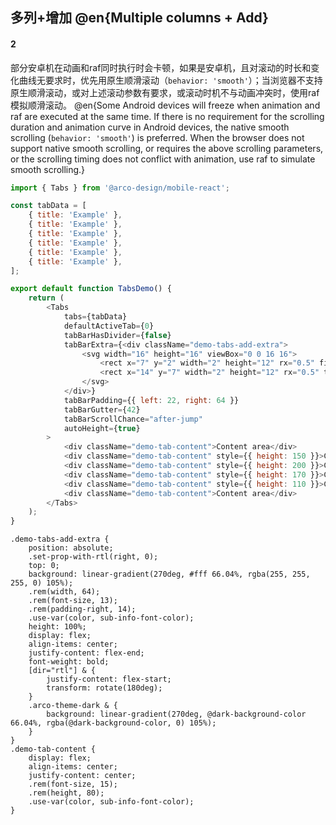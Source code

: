 ## 多列+增加 @en{Multiple columns + Add}

#### 2

部分安卓机在动画和raf同时执行时会卡顿，如果是安卓机，且对滚动的时长和变化曲线无要求时，优先用原生顺滑滚动（`behavior: 'smooth'`）；当浏览器不支持原生顺滑滚动，或对上述滚动参数有要求，或滚动时机不与动画冲突时，使用raf模拟顺滑滚动。
@en{Some Android devices will freeze when animation and raf are executed at the same time. If there is no requirement for the scrolling duration and animation curve in Android devices, the native smooth scrolling (`behavior: 'smooth'`) is preferred. When the browser does not support native smooth scrolling, or requires the above scrolling parameters, or the scrolling timing does not conflict with animation, use raf to simulate smooth scrolling.}

```js
import { Tabs } from '@arco-design/mobile-react';

const tabData = [
    { title: 'Example' },
    { title: 'Example' },
    { title: 'Example' },
    { title: 'Example' },
    { title: 'Example' },
    { title: 'Example' },
];

export default function TabsDemo() {
    return (
        <Tabs
            tabs={tabData}
            defaultActiveTab={0}
            tabBarHasDivider={false}
            tabBarExtra={<div className="demo-tabs-add-extra">
                <svg width="16" height="16" viewBox="0 0 16 16">
                    <rect x="7" y="2" width="2" height="12" rx="0.5" fill="#86909C"/>
                    <rect x="14" y="7" width="2" height="12" rx="0.5" transform="rotate(90 14 7)" fill="#86909C"/>
                </svg>
            </div>}
            tabBarPadding={{ left: 22, right: 64 }}
            tabBarGutter={42}
            tabBarScrollChance="after-jump"
            autoHeight={true}
        >
            <div className="demo-tab-content">Content area</div>
            <div className="demo-tab-content" style={{ height: 150 }}>Content area</div>
            <div className="demo-tab-content" style={{ height: 200 }}>Content area</div>
            <div className="demo-tab-content" style={{ height: 170 }}>Content area</div>
            <div className="demo-tab-content" style={{ height: 110 }}>Content area</div>
            <div className="demo-tab-content">Content area</div>
        </Tabs>
    );
}
```

```less
.demo-tabs-add-extra {
    position: absolute;
    .set-prop-with-rtl(right, 0);
    top: 0;
    background: linear-gradient(270deg, #fff 66.04%, rgba(255, 255, 255, 0) 105%);
    .rem(width, 64);
    .rem(font-size, 13);
    .rem(padding-right, 14);
    .use-var(color, sub-info-font-color);
    height: 100%;
    display: flex;
    align-items: center;
    justify-content: flex-end;
    font-weight: bold;
    [dir="rtl"] & {
        justify-content: flex-start;
        transform: rotate(180deg);
    }
    .arco-theme-dark & {
        background: linear-gradient(270deg, @dark-background-color 66.04%, rgba(@dark-background-color, 0) 105%);
    }
}
.demo-tab-content {
    display: flex;
    align-items: center;
    justify-content: center;
    .rem(font-size, 15);
    .rem(height, 80);
    .use-var(color, sub-info-font-color);
}
```
